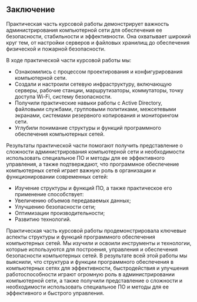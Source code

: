 ## Заключение

Практическая часть курсовой работы демонстрирует важность администрирования компьютерной сети для обеспечения ее безопасности, стабильности и эффективности. Она охватывает широкий круг тем, от настройки серверов и файловых хранилищ до обеспечения физической и пожарной безопасности. 

В ходе практической части курсовой работы мы: 
- Ознакомились с процессом проектирования и конфигурирования компьютерной сети. 
- Создали и настроили сетевую инфраструктуру, включающую серверы, рабочие станции, маршрутизаторы, коммутаторы, точку доступа Wi-Fi, систему безопасности. 
- Получили практические навыки работы с Active Directory, файловыми службами, групповыми политиками, межсетевыми экранами, системами резервного копирования и мониторингом сети. 
- Углубили понимание структуры и функций программного обеспечения компьютерных сетей.

Результаты практической части помогают получить представление о сложности администрирования компьютерной сети и необходимости использовать специальное ПО и методы для ее эффективного управления, а также подтверждают, что программное обеспечение компьютерных сетей играет важную роль в организации и функционировании современных сетей:

- Изучение структуры и функций ПО, а также практическое его применение способствует: 
- Увеличению объемов передаваемых данных; 
- Улучшению безопасности сети;
- Оптимизации производительности;
- Развитию технологий. 

Практическая часть курсовой работы продемонстрировала ключевые аспекты структуры и функций программного обеспечения компьютерных сетей. Мы изучили и освоили инструменты и технологии, которые используются для построения, управления и обеспечения безопасности компьютерных сетей. В результате всей этой работы мы выяснили, что структура и функции программного обеспечения в компьютерных сетях для эффективности, быстродействия и улучшения работоспособности играют огромную роль в администрировании компьютерной сети, а также получили представление о сложности и необходимости использовать специальное ПО и методы для ее эффективного и быстрого управления.

